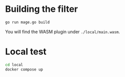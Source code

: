 # Building the filter

```bash
go run mage.go build
```

You will find the WASM plugin under `./local/main.wasm`.


# Local test
```bash
cd local
docker compose up
```
